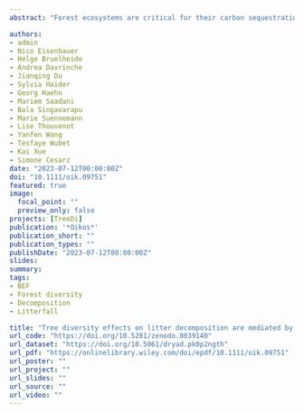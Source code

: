 ```yaml
---
abstract: "Forest ecosystems are critical for their carbon sequestration potential. Increasing tree diversity has been shown to enhance both forest productivity and litter decomposition. Litter diversity increases litter decomposability by increasing the diversity of substrates offered to decomposers. However, the relative importance of litter decomposability and decomposer community in mediating tree diversity effects on decomposition remains unknown. Moreover, tree diversity modulation of litterfall spatial distribution, and consequently litter decomposition, has rarely been tested. We studied tree diversity effects on leaf litter decomposition and its mediation by the amount of litterfall, litter species richness and decomposability, and soil microorganisms in a large-scale tree diversity experiment in subtropical China. Furthermore, we examined how litter functional identity and diversity affect leaf litter decomposability. Finally, we tested how leaf functional traits, tree biomass, and forest spatial structure drive the litterfall spatial distribution. We found evidence that tree species richness increased litter decomposition by increasing litter species richness and the amount of litterfall. We showed that soil microorganisms in this subtropical forest perform 84–87% of litter decomposition. Moreover, changes in the amount of litterfall and microbial decomposition explained 19–37% of the decomposition variance. Additionally, up to 20% of the microbial decomposition variance was explained by litter decomposability, while litter decomposability itself was determined by litter functional identity, diversity, and species richness. Tree species richness increased litter species richness and the amount of litterfall (+200% from monoculture to eight-species neighborhood). We further demonstrated that the amount of species-specific litterfall increased with increasing tree proximity and biomass, and was modulated by leaf functional traits. These litterfall drivers increased the spatial heterogeneity of litter distribution, and thus litter decomposition. We highlighted multiple biomass- and diversity-mediated effects of tree diversity on ecosystem properties driving forest nutrient cycling. We conclude that considering spatial variability in biotic properties will improve our mechanistic understanding of ecosystem functioning."

authors:
- admin
- Nico Eisenhauer
- Helge Bruelheide
- Andrea Davrinche
- Jianqing Du
- Sylvia Haider
- Georg Haehn
- Mariem Saadani
- Bala Singavarapu
- Marie Suennemann
- Lise Thouvenot
- Yanfen Wang
- Tesfaye Wubet
- Kai Xue
- Simone Cesarz
date: "2023-07-12T00:00:00Z"
doi: "10.1111/oik.09751"
featured: true
image:
  focal_point: ""
  preview_only: false
projects: [TreeDi]
publication: '*Oikos*'
publication_short: ""
publication_types: ""
publishDate: "2023-07-12T00:00:00Z"
slides: 
summary: 
tags:
- BEF
- Forest diversity
- Decomposition
- Litterfall

title: "Tree diversity effects on litter decomposition are mediated by litterfall and microbial processes"
url_code: "https://doi.org/10.5281/zenodo.8039140"
url_dataset: "https://doi.org/10.5061/dryad.pk0p2ngth"
url_pdf: "https://onlinelibrary.wiley.com/doi/epdf/10.1111/oik.09751"
url_poster: ""
url_project: ""
url_slides: ""
url_source: ""
url_video: ""
---
```

